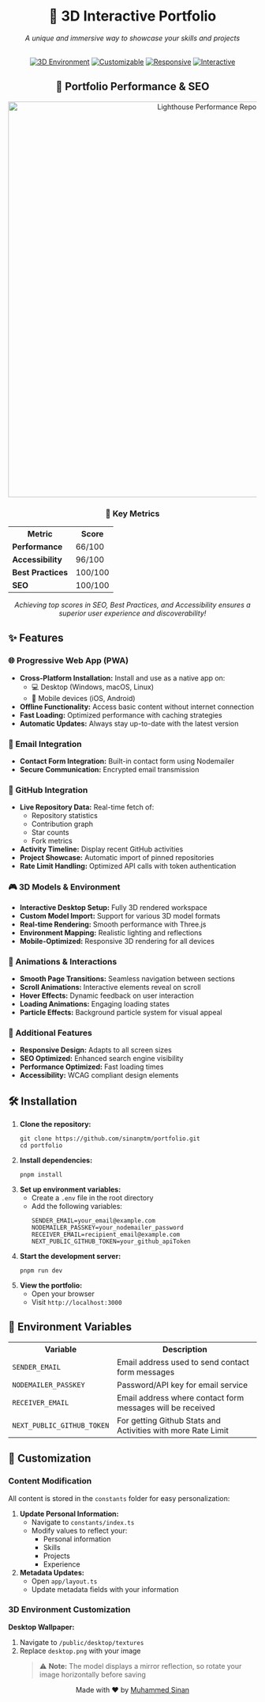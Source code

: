 <div align="center">
  <h1>🌟 3D Interactive Portfolio</h1>
  <p><em>A unique and immersive way to showcase your skills and projects</em></p>
  <br>
  <a href="https://github.com/sinanptm/portfolio"><img src="https://img.shields.io/badge/-3D%20Environment-blueviolet?style=for-the-badge" alt="3D Environment"></a>
  <a href="https://github.com/sinanptm/portfolio"><img src="https://img.shields.io/badge/-Customizable-orange?style=for-the-badge" alt="Customizable"></a>
  <a href="https://github.com/sinanptm/portfolio"><img src="https://img.shields.io/badge/-Responsive-blue?style=for-the-badge" alt="Responsive"></a>
  <a href="https://github.com/sinanptm/portfolio"><img src="https://img.shields.io/badge/-Interactive-green?style=for-the-badge" alt="Interactive"></a>
</div>

<div align="center">
  <h2>🚀 Portfolio Performance & SEO</h2>
  <img src="https://github.com/user-attachments/assets/c3b1a802-057d-448c-bf97-aa83dae1d1e3" alt="Lighthouse Performance Report" width="800">
  
  <h3>🌟 Key Metrics</h3>
  <table>
    <tr>
      <th>Metric</th>
      <th>Score</th>
    </tr>
    <tr>
      <td><strong>Performance</strong></td>
      <td>66/100</td>
    </tr>
    <tr>
      <td><strong>Accessibility</strong></td>
      <td>96/100</td>
    </tr>
    <tr>
      <td><strong>Best Practices</strong></td>
      <td>100/100</td>
    </tr>
    <tr>
      <td><strong>SEO</strong></td>
      <td>100/100</td>
    </tr>
  </table>
  <p><em>Achieving top scores in SEO, Best Practices, and Accessibility ensures a superior user experience and discoverability!</em></p>
</div>

<h2>✨ Features</h2>

<h3>🌐 Progressive Web App (PWA)</h3>
<ul>
  <li><strong>Cross-Platform Installation:</strong> Install and use as a native app on:
    <ul>
      <li>💻 Desktop (Windows, macOS, Linux)</li>
      <li>📱 Mobile devices (iOS, Android)</li>
    </ul>
  </li>
  <li><strong>Offline Functionality:</strong> Access basic content without internet connection</li>
  <li><strong>Fast Loading:</strong> Optimized performance with caching strategies</li>
  <li><strong>Automatic Updates:</strong> Always stay up-to-date with the latest version</li>
</ul>

<h3>📨 Email Integration</h3>
<ul>
  <li><strong>Contact Form Integration:</strong> Built-in contact form using Nodemailer</li>
  <li><strong>Secure Communication:</strong> Encrypted email transmission</li>
</ul>

<h3>🔄 GitHub Integration</h3>
<ul>
  <li><strong>Live Repository Data:</strong> Real-time fetch of:
    <ul>
      <li>Repository statistics</li>
      <li>Contribution graph</li>
      <li>Star counts</li>
      <li>Fork metrics</li>
    </ul>
  </li>
  <li><strong>Activity Timeline:</strong> Display recent GitHub activities</li>
  <li><strong>Project Showcase:</strong> Automatic import of pinned repositories</li>
  <li><strong>Rate Limit Handling:</strong> Optimized API calls with token authentication</li>
</ul>

<h3>🎮 3D Models & Environment</h3>
<ul>
  <li><strong>Interactive Desktop Setup:</strong> Fully 3D rendered workspace</li>
  <li><strong>Custom Model Import:</strong> Support for various 3D model formats</li>
  <li><strong>Real-time Rendering:</strong> Smooth performance with Three.js</li>
  <li><strong>Environment Mapping:</strong> Realistic lighting and reflections</li>
  <li><strong>Mobile-Optimized:</strong> Responsive 3D rendering for all devices</li>
</ul>

<h3>🎯 Animations & Interactions</h3>
<ul>
  <li><strong>Smooth Page Transitions:</strong> Seamless navigation between sections</li>
  <li><strong>Scroll Animations:</strong> Interactive elements reveal on scroll</li>
  <li><strong>Hover Effects:</strong> Dynamic feedback on user interaction</li>
  <li><strong>Loading Animations:</strong> Engaging loading states</li>
  <li><strong>Particle Effects:</strong> Background particle system for visual appeal</li>
</ul>

<h3>🎨 Additional Features</h3>
<ul>
  <li><strong>Responsive Design:</strong> Adapts to all screen sizes</li>
  <li><strong>SEO Optimized:</strong> Enhanced search engine visibility</li>
  <li><strong>Performance Optimized:</strong> Fast loading times</li>
  <li><strong>Accessibility:</strong> WCAG compliant design elements</li>
</ul>

<h2>🛠 Installation</h2>

<ol>
  <li><strong>Clone the repository:</strong>
    <pre><code>git clone https://github.com/sinanptm/portfolio.git
cd portfolio</code></pre>
  </li>
  <li><strong>Install dependencies:</strong>
    <pre><code>pnpm install</code></pre>
  </li>
  <li><strong>Set up environment variables:</strong>
    <ul>
      <li>Create a <code>.env</code> file in the root directory</li>
      <li>Add the following variables:
        <pre><code>SENDER_EMAIL=your_email@example.com
NODEMAILER_PASSKEY=your_nodemailer_password
RECEIVER_EMAIL=recipient_email@example.com
NEXT_PUBLIC_GITHUB_TOKEN=your_github_apiToken</code></pre>
      </li>
    </ul>
  </li>
  <li><strong>Start the development server:</strong>
    <pre><code>pnpm run dev</code></pre>
  </li>
  <li><strong>View the portfolio:</strong>
    <ul>
      <li>Open your browser</li>
      <li>Visit <code>http://localhost:3000</code></li>
    </ul>
  </li>
</ol>

<h2>🔧 Environment Variables</h2>

<table>
  <tr>
    <th>Variable</th>
    <th>Description</th>
  </tr>
  <tr>
    <td><code>SENDER_EMAIL</code></td>
    <td>Email address used to send contact form messages</td>
  </tr>
  <tr>
    <td><code>NODEMAILER_PASSKEY</code></td>
    <td>Password/API key for email service</td>
  </tr>
  <tr>
    <td><code>RECEIVER_EMAIL</code></td>
    <td>Email address where contact form messages will be received</td>
  </tr>
  <tr>
    <td><code>NEXT_PUBLIC_GITHUB_TOKEN</code></td>
    <td>For getting Github Stats and Activities with more Rate Limit</td>
  </tr>
</table>

<h2>🎨 Customization</h2>

<h3>Content Modification</h3>
<p>All content is stored in the <code>constants</code> folder for easy personalization:</p>

<ol>
  <li><strong>Update Personal Information:</strong>
    <ul>
      <li>Navigate to <code>constants/index.ts</code></li>
      <li>Modify values to reflect your:
        <ul>
          <li>Personal information</li>
          <li>Skills</li>
          <li>Projects</li>
          <li>Experience</li>
        </ul>
      </li>
    </ul>
  </li>
  <li><strong>Metadata Updates:</strong>
    <ul>
      <li>Open <code>app/layout.ts</code></li>
      <li>Update metadata fields with your information</li>
    </ul>
  </li>
</ol>

<h3>3D Environment Customization</h3>

<p><strong>Desktop Wallpaper:</strong></p>
<ol>
  <li>Navigate to <code>/public/desktop/textures</code></li>
  <li>Replace <code>desktop.png</code> with your image
    <blockquote>
      <p>⚠️ <strong>Note:</strong> The model displays a mirror reflection, so rotate your image horizontally before saving</p>
    </blockquote>
  </li>
</ol>

<div align="center">
  <p>Made with ❤️ by <a href="https://github.com/sinanptm">Muhammed Sinan</a></p>
</div>
